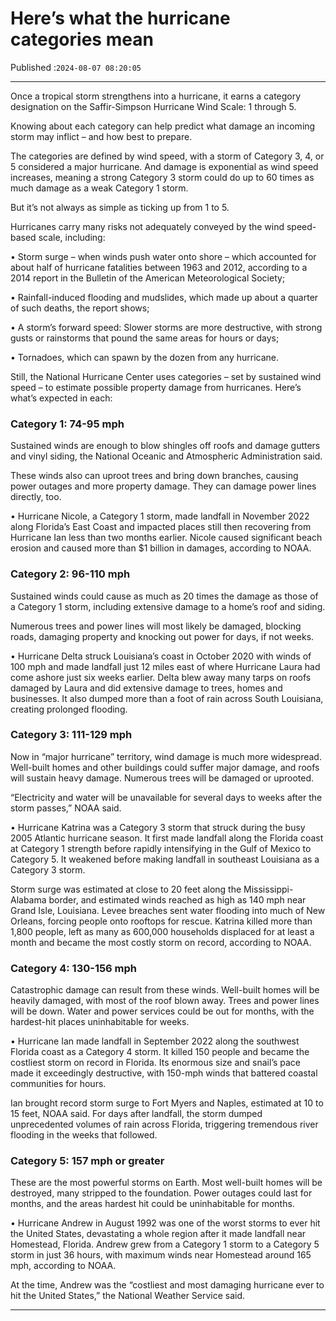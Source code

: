# Here’s what the hurricane categories mean

Published :`2024-08-07 08:20:05`

---

Once a tropical storm strengthens into a hurricane, it earns a category designation on the Saffir-Simpson Hurricane Wind Scale: 1 through 5.

Knowing about each category can help predict what damage an incoming storm may inflict – and how best to prepare.

The categories are defined by wind speed, with a storm of Category 3, 4, or 5 considered a major hurricane. And damage is exponential as wind speed increases, meaning a strong Category 3 storm could do up to 60 times as much damage as a weak Category 1 storm.

But it’s not always as simple as ticking up from 1 to 5.

Hurricanes carry many risks not adequately conveyed by the wind speed-based scale, including:

• Storm surge – when winds push water onto shore – which accounted for about half of hurricane fatalities between 1963 and 2012, according to a 2014 report in the Bulletin of the American Meteorological Society;

• Rainfall-induced flooding and mudslides, which made up about a quarter of such deaths, the report shows;

• A storm’s forward speed: Slower storms are more destructive, with strong gusts or rainstorms that pound the same areas for hours or days;

• Tornadoes, which can spawn by the dozen from any hurricane.

Still, the National Hurricane Center uses categories – set by sustained wind speed – to estimate possible property damage from hurricanes. Here’s what’s expected in each:

### Category 1: 74-95 mph

Sustained winds are enough to blow shingles off roofs and damage gutters and vinyl siding, the National Oceanic and Atmospheric Administration said.

These winds also can uproot trees and bring down branches, causing power outages and more property damage. They can damage power lines directly, too.

• Hurricane Nicole, a Category 1 storm, made landfall in November 2022 along Florida’s East Coast and impacted places still then recovering from Hurricane Ian less than two months earlier. Nicole caused significant beach erosion and caused more than $1 billion in damages, according to NOAA.

### Category 2: 96-110 mph

Sustained winds could cause as much as 20 times the damage as those of a Category 1 storm, including extensive damage to a home’s roof and siding.

Numerous trees and power lines will most likely be damaged, blocking roads, damaging property and knocking out power for days, if not weeks.

• Hurricane Delta struck Louisiana’s coast in October 2020 with winds of 100 mph and made landfall just 12 miles east of where Hurricane Laura had come ashore just six weeks earlier. Delta blew away many tarps on roofs damaged by Laura and did extensive damage to trees, homes and businesses. It also dumped more than a foot of rain across South Louisiana, creating prolonged flooding.

### Category 3: 111-129 mph

Now in “major hurricane” territory, wind damage is much more widespread. Well-built homes and other buildings could suffer major damage, and roofs will sustain heavy damage. Numerous trees will be damaged or uprooted.

“Electricity and water will be unavailable for several days to weeks after the storm passes,” NOAA said.

• Hurricane Katrina was a Category 3 storm that struck during the busy 2005 Atlantic hurricane season. It first made landfall along the Florida coast at Category 1 strength before rapidly intensifying in the Gulf of Mexico to Category 5. It weakened before making landfall in southeast Louisiana as a Category 3 storm.

Storm surge was estimated at close to 20 feet along the Mississippi-Alabama border, and estimated winds reached as high as 140 mph near Grand Isle, Louisiana. Levee breaches sent water flooding into much of New Orleans, forcing people onto rooftops for rescue. Katrina killed more than 1,800 people, left as many as 600,000 households displaced for at least a month and became the most costly storm on record, according to NOAA.

### Category 4: 130-156 mph

Catastrophic damage can result from these winds. Well-built homes will be heavily damaged, with most of the roof blown away. Trees and power lines will be down. Water and power services could be out for months, with the hardest-hit places uninhabitable for weeks.

• Hurricane Ian made landfall in September 2022 along the southwest Florida coast as a Category 4 storm. It killed 150 people and became  the costliest storm on record in Florida. Its enormous size and snail’s pace made it exceedingly destructive, with 150-mph winds that battered coastal communities for hours.

Ian brought record storm surge to Fort Myers and Naples, estimated at 10 to 15 feet, NOAA said. For days after landfall, the storm dumped unprecedented volumes of rain across Florida, triggering tremendous river flooding in the weeks that followed.

### Category 5: 157 mph or greater

These are the most powerful storms on Earth. Most well-built homes will be destroyed, many stripped to the foundation. Power outages could last for months, and the areas hardest hit could be uninhabitable for months.

• Hurricane Andrew in August 1992 was one of the worst storms to ever hit the United States, devastating a whole region after it made landfall near Homestead, Florida. Andrew grew from a Category 1 storm to a Category 5 storm in just 36 hours, with maximum winds near Homestead around 165 mph, according to NOAA.

At the time, Andrew was the “costliest and most damaging hurricane ever to hit the United States,” the National Weather Service said.

---

